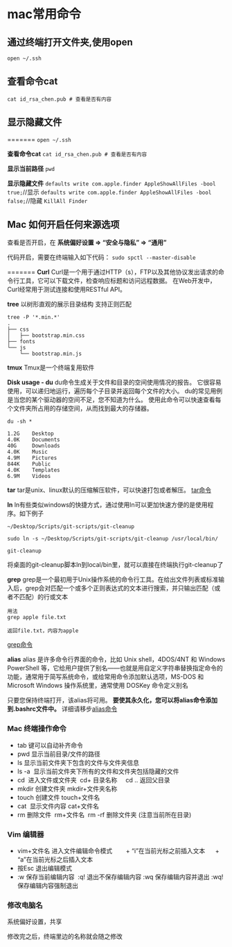 # mac常用命令

**通过终端打开文件夹,使用open**
----
`open ~/.ssh`

**查看命令cat**
----
`cat id_rsa_chen.pub # 查看是否有内容`

**显示隐藏文件**
----
=======
`open ~/.ssh`

**查看命令cat**
`cat id_rsa_chen.pub # 查看是否有内容`

**显示当前路径**
`pwd`

**显示隐藏文件**
`defaults write com.apple.finder AppleShowAllFiles -bool true;`//显示
`defaults write com.apple.finder AppleShowAllFiles -bool false;`//隐藏
`KillAll Finder`

**Mac 如何开启任何来源选项**
----
查看是否开启，在 **系统偏好设置 => “安全与隐私” => “通用”**

代码开启，需要在终端输入如下代码：
`sudo spctl --master-disable`

=======
**Curl**
Curl是一个用于通过HTTP（s），FTP以及其他协议发出请求的命令行工具，它可以下载文件，检查响应标题和访问远程数据。
在Web开发中，Curl经常用于测试连接和使用RESTful API。

**tree**
以树形直观的展示目录结构
支持正则匹配
```
tree -P '*.min.*'
.
├── css
│   ├── bootstrap.min.css
├── fonts
└── js
    └── bootstrap.min.js
```
**tmux**
Tmux是一个终端复用软件

**Disk usage - du**
du命令生成关于文件和目录的空间使用情况的报告。 它很容易使用，可以递归地运行，遍历每个子目录并返回每个文件的大小。
du的常见用例是当您的某个驱动器的空间不足，您不知道为什么。 使用此命令可以快速查看每个文件夹所占用的存储空间，从而找到最大的存储器。
```
du -sh *

1.2G    Desktop
4.0K    Documents
40G     Downloads
4.0K    Music
4.9M    Pictures
844K    Public
4.0K    Templates
6.9M    Videos
```

**tar**
tar是unix、linux默认的压缩解压软件，可以快速打包或者解压。
[tar命令](http://man.linuxde.net/tar)

**ln**
ln有些类似windows的快捷方式，通过使用ln可以更加快速方便的是使用程序。如下例子
```
~/Desktop/Scripts/git-scripts/git-cleanup

sudo ln -s ~/Desktop/Scripts/git-scripts/git-cleanup /usr/local/bin/

git-cleanup
```
将桌面的git-cleanup脚本ln到local/bin里，就可以直接在终端执行git-cleanup了

**grep**
grep是一个最初用于Unix操作系统的命令行工具。在给出文件列表或标准输入后，grep会对匹配一个或多个正则表达式的文本进行搜索，并只输出匹配（或者不匹配）的行或文本
```
用法
grep apple file.txt

返回file.txt，内容为apple
```
[grep命令](http://man.linuxde.net/grep)

**alias**
alias 是许多命令行界面的命令，比如 Unix shell，4DOS/4NT 和 Windows PowerShell 等，它给用户提供了别名——也就是用自定义字符串替换指定命令的功能，通常用于简写系统命令，或给常用命令添加默认选项，MS-DOS 和 Microsoft Windows 操作系统里，通常使用 DOSKey 命令定义别名

只要您保持终端打开，该alias将可用。 **要使其永久化，您可以将alias命令添加到.bashrc文件中。**
详细请移步[alias命令](http://man.linuxde.net/alias)



### Mac 终端操作命令

* tab 键可以自动补齐命令
* pwd 显示当前目录/文件的路径
* ls 显示当前文件夹下包含的文件与文件夹信息
* ls -a  显示当前文件夹下所有的文件和文件夹包括隐藏的文件
* cd  进入文件或文件夹  cd+ 目录名称     cd .. 返回父目录
* mkdir 创建文件夹 mkdir+文件夹名称
* touch 创建文件 touch+文件名
* cat  显示文件内容 cat+文件名
* rm 删除文件  rm+文件名  rm -rf 删除文件夹 (注意当前所在目录)

### Vim 编辑器

* vim+文件名 进入文件编辑命令模式  
     + “i”在当前光标之前插入文本
     + “a”在当前光标之后插入文本
* 按Esc 退出编辑模式 
* :w 保存当前编辑内容  :q! 退出不保存编辑内容 :wq 保存编辑内容并退出 :wq! 保存编辑内容强制退出

### 修改电脑名

系统偏好设置，共享

修改完之后，终端里边的名称就会随之修改

